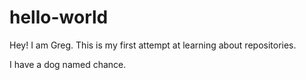 # hello-world
Hey! I am Greg. This is my first attempt at learning about repositories.

I have a dog named chance.

